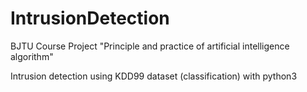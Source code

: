 # IntrusionDetection

BJTU Course Project "Principle and practice of artificial intelligence algorithm"

Intrusion detection using KDD99 dataset (classification) with python3
